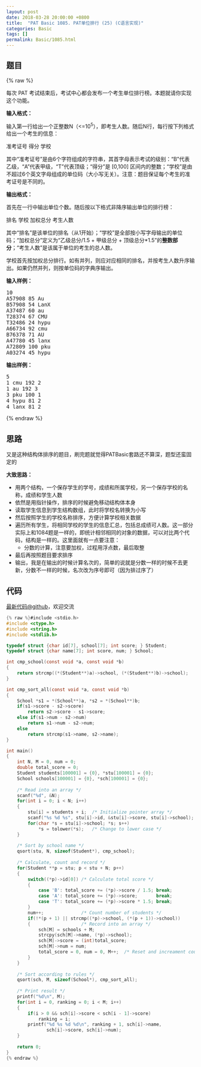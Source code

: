 ```yaml
---
layout: post
date: 2018-03-28 20:00:00 +0800
title:  "PAT Basic 1085. PAT单位排行 (25) (C语言实现)"
categories: Basic
tags: []
permalink: Basic/1085.html
---
```


## 题目

{% raw %}<div id="problemContent">
<p>每次 PAT 考试结束后，考试中心都会发布一个考生单位排行榜。本题就请你实现这个功能。
</p>
<p><b>
输入格式：
</b></p>
<p>
输入第一行给出一个正整数N（&lt;=10<sup>5</sup>），即考生人数。随后N行，每行按下列格式给出一个考生的信息：
</p>
<p>
准考证号 得分 学校
</p>
<p>
其中“准考证号”是由6个字符组成的字符串，其首字母表示考试的级别：“B”代表乙级，“A”代表甲级，“T”代表顶级；“得分”是 [0,100] 区间内的整数；“学校”是由不超过6个英文字母组成的单位码（大小写无关）。注意：题目保证每个考生的准考证号是不同的。
</p>
<p><b>
输出格式：
</b></p>
<p>
首先在一行中输出单位个数。随后按以下格式非降序输出单位的排行榜：
</p>
<p>
排名 学校 加权总分 考生人数
</p>
<p>
其中“排名”是该单位的排名（从1开始）；“学校”是全部按小写字母输出的单位码；“加权总分”定义为“乙级总分/1.5 + 甲级总分 + 顶级总分*1.5”的<b>整数部分</b>；“考生人数”是该属于单位的考生的总人数。
</p>
<p>
学校首先按加权总分排行。如有并列，则应对应相同的排名，并按考生人数升序输出。如果仍然并列，则按单位码的字典序输出。
</p>
<b>输入样例：</b><pre>
10
A57908 85 Au
B57908 54 LanX
A37487 60 au
T28374 67 CMU
T32486 24 hypu
A66734 92 cmu
B76378 71 AU
A47780 45 lanx
A72809 100 pku
A03274 45 hypu
</pre>
<b>输出样例：</b><pre>
5
1 cmu 192 2
1 au 192 3
3 pku 100 1
4 hypu 81 2
4 lanx 81 2
</pre>
</div>{% endraw %}

## 思路

又是这种结构体排序的题目，刷完题就觉得PATBasic套路还不算深，题型还蛮固定的

**大致思路：**

- 用两个结构，一个保存学生的学号，成绩和所属学校，另一个保存学校的名称，成绩和学生人数
- 依然是用指针操作，排序的时候避免移动结构体本身
- 读取学生信息到学生结构数组，此时将学校名转换为小写
- 然后按照学生的学校名称排序，方便计算学校相关数据
- 遍历所有学生，将相同学校的学生的信息汇总，包括总成绩可人数。这一部分实际上和1084题是一样的，即统计相邻相同的对象的数据，可以对比两个代码，结构是一样的。这里面就有一点要注意：
  - 分数的计算，注意要加权，过程用浮点数，最后取整
- 最后再按照题目要求排序
- 输出，我是在输出的时候计算名次的，简单的说就是分数一样的时候不去更新，分数不一样的时候，名次改为序号即可（因为排过序了）

## 代码

[最新代码@github](https://github.com/OliverLew/PAT/blob/master/PATBasic/1085.c)，欢迎交流
```c
{% raw %}#include <stdio.h>
#include <ctype.h>
#include <string.h>
#include <stdlib.h>

typedef struct {char id[7], school[7]; int score; } Student;
typedef struct {char name[7]; int score, num; } School;

int cmp_school(const void *a, const void *b)
{
    return strcmp((*(Student**)a)->school, (*(Student**)b)->school);
}

int cmp_sort_all(const void *a, const void *b)
{
    School *s1 = *(School**)a, *s2 = *(School**)b;
    if(s1->score - s2->score)
        return s2->score - s1->score;
    else if(s1->num - s2->num)
        return s1->num - s2->num;
    else
        return strcmp(s1->name, s2->name);
}

int main()
{
    int N, M = 0, num = 0;
    double total_score = 0;
    Student students[100001] = {0}, *stu[100001] = {0};
    School schools[100001] = {0}, *sch[100001] = {0};
    
    /* Read into an array */
    scanf("%d", &N);
    for(int i = 0; i < N; i++)
    {
        stu[i] = students + i;  /* Initialize pointer array */
        scanf("%s %d %s", stu[i]->id, &stu[i]->score, stu[i]->school);
        for(char *s = stu[i]->school; *s; s++)
            *s = tolower(*s);   /* Change to lower case */
    }
    
    /* Sort by school name */
    qsort(stu, N, sizeof(Student*), cmp_school);
    
    /* Calculate, count and record */
    for(Student **p = stu; p < stu + N; p++)
    {
        switch((*p)->id[0]) /* Calculate total score */
        {
            case 'B': total_score += (*p)->score / 1.5; break;
            case 'A': total_score += (*p)->score;       break;
            case 'T': total_score += (*p)->score * 1.5; break;
        }
        num++;              /* Count number of students */
        if(!*(p + 1) || strcmp((*p)->school, (*(p + 1))->school))
        {                   /* Record into an array */
            sch[M] = schools + M;
            strcpy(sch[M]->name, (*p)->school);
            sch[M]->score = (int)total_score;
            sch[M]->num = num;
            total_score = 0, num = 0, M++;  /* Reset and increament counter */
        }
    }
    
    /* Sort according to rules */
    qsort(sch, M, sizeof(School*), cmp_sort_all);
    
    /* Print result */
    printf("%d\n", M);
    for(int i = 0, ranking = 0; i < M; i++)
    {
        if(i > 0 && sch[i]->score < sch[i - 1]->score)
            ranking = i;
        printf("%d %s %d %d\n", ranking + 1, sch[i]->name, 
               sch[i]->score, sch[i]->num);
    }
    
    return 0;
}
{% endraw %}
```